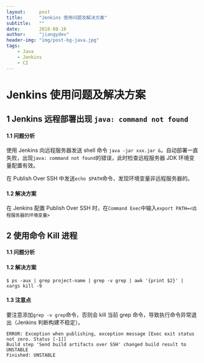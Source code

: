 ```yaml
---
layout:     post
title:      "Jenkins 使用问题及解决方案"
subtitle:   ""
date:       2018-08-16
author:     "jiangydev"
header-img: "img/post-bg-java.jpg"
tags:
    - Java
    - Jenkins
    - CI
---
```


# Jenkins 使用问题及解决方案

## 1 Jenkins 远程部署出现 `java: command not found`

#### 1.1 问题分析

使用 Jenkins 向远程服务器发送 shell 命令 `java -jar xxx.jar &`，自动部署一直失败，出现`java: command not found`的错误，此时检查远程服务器 JDK 环境变量配置有效。

在 Publish Over SSH 中发送`echo $PATH`命令，发现环境变量非远程服务器的。

#### 1.2 解决方案

在 Jenkins 配置 Publish Over SSH 时，在`Command Exec`中输入`export PATH=<远程服务器的环境变量>` 



## 2 使用命令 Kill 进程

#### 1.1 问题分析

#### 1.2 解决方案

```shell
$ ps -aux | grep project-name | grep -v grep | awk '{print $2}' | xargs kill -9
```

#### 1.3 注意点

要注意添加`grep -v grep`命令，否则会 kill 当前 grep 命令，导致执行命令异常退出（Jenkins 判断构建不稳定）。

```
ERROR: Exception when publishing, exception message [Exec exit status not zero. Status [-1]]
Build step 'Send build artifacts over SSH' changed build result to UNSTABLE
Finished: UNSTABLE
```

